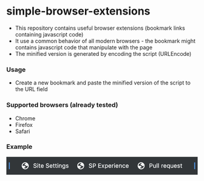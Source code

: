 # simple-browser-extensions

- This repository contains useful browser extensions (bookmark links containing javascript code)
- It use a common behavior of all modern browsers - the bookmark might contains javascript code that manipulate with the page
- The minified version is generated by encoding the script (URLEncode)

### Usage
- Create a new bookmark and paste the minified version of the script to the URL field

### Supported browsers (already tested)
- Chrome
- Firefox
- Safari

### Example
![](https://github.com/salascz/simple-browser-extensions/blob/master/.documentation/images/bookmark-examples.png?raw=true)
